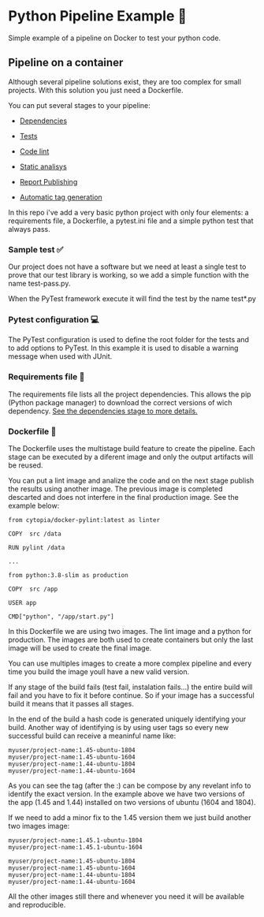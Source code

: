 # Python Pipeline Example 🐍

Simple example of a pipeline on Docker to test your python code.

## Pipeline on a container

Although several pipeline solutions exist, they are too complex for small projects. With this solution you just need a Dockerfile.

You can put several stages to your pipeline:

- [Dependencies](pipeline/dependencies.md)

- [Tests](pipeline/tests.md)

- [Code lint](pipeline/lint.md)

- [Static analisys](pipeline/static-analisys.md)

- [Report Publishing](pipeline/reports.md)

- [Automatic tag generation](pipeline/tagging.md)

In this repo i've add a very basic python project with only four elements: a requirements file, a Dockerfile, a pytest.ini file and a simple python test that always pass.

### Sample test ✅

Our project does not have a software but we need at least a single test to prove that our test library is working, so we add a simple function with the name test-pass.py.

When the PyTest framework execute it will find the test by the name test\*.py

### Pytest configuration 💻

The PyTest configuration is used to define the root folder for the tests and to add options to PyTest. In this example it is used to disable a warning message when used with JUnit.

### Requirements file 📃

The requirements file lists all the project dependencies. This allows the pip (Python package manager) to download the correct versions of wich dependency. [See the dependencies stage to more details.](pipeline/dependencies.md)

### Dockerfile 🐳

The Dockerfile uses the multistage build feature to create the pipeline. Each stage can be executed by a diferent image and only the output artifacts will be reused.

You can put a lint image and analize the code and on the next stage publish the results using another image. The previous image is completed descarted and does not interfere in the final production image. See the example below:

    from cytopia/docker-pylint:latest as linter

    COPY  src /data

    RUN pylint /data

    ...

    from python:3.8-slim as production

    COPY  src /app

    USER app

    CMD["python", "/app/start.py"]

In this Dockerfile we are using two images. The lint image and a python for production. The images are both used to create containers but only the last image will be used to create the final image.

You can use multiples images to create a more complex pipeline and every time you build the image youll have a new valid version.

If any stage of the build fails (test fail, instalation fails...) the entire build will fail and you have to fix it before continue. So if your image has a successful build it means that it passes all stages.

In the end of the build a hash code is generated uniquely identifying your build. Another way of identifying is by using user tags so every new successful build can receive a meaninful name like:

    myuser/project-name:1.45-ubuntu-1804
    myuser/project-name:1.45-ubuntu-1604
    myuser/project-name:1.44-ubuntu-1804
    myuser/project-name:1.44-ubuntu-1604

As you can see the tag (after the :) can be compose by any revelant info to identify the exact version. In the example above we have two versions of the app (1.45 and 1.44) installed on two versions of ubuntu (1604 and 1804).

If we need to add a minor fix to the 1.45 version them we just build another two images image:

    myuser/project-name:1.45.1-ubuntu-1804
    myuser/project-name:1.45.1-ubuntu-1604

    myuser/project-name:1.45-ubuntu-1804
    myuser/project-name:1.45-ubuntu-1604
    myuser/project-name:1.44-ubuntu-1804
    myuser/project-name:1.44-ubuntu-1604

All the other images still there and whenever you need it will be available and reproducible.

